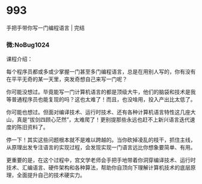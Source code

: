 # 993
手把手带你写一门编程语言 | 完结
### 微:NoBug1024 


课程介绍：

每个程序员都或多或少掌握一门甚至多门编程语言，总是在用别人写的，你有没有在平平无奇的某一天里，突发奇想自己来写一门呢？

你可能没想过。毕竟能写一门计算机语言的都是顶级大牛，他们的脑袋和技术是我等普通程序员也能复现的吗？这也太难了！而且，也没啥用，投入产出比太低了。

你可能也想过。但面对编译技术、运行时技术、还有各种计算机语言特性这几座大山，真是“拔剑四顾心茫然”，太难爬了！更别提那些永远也赶不上新兴语言迭代速度的陈旧资料了。

停一下！其实这些问题根本就不是难以跨越的。当你砍掉凌乱的枝干，抓住主线，从原理出发专注语言的实现过程，会发现实现一门语言远比你想象要简单、有用。

更重要的是，在这个过程中，宫文学老师会手把手地带着你洞穿编译技术、运行时技术、汇编语言、硬件架构和各种算法，帮助你自顶向下理解计算机技术的底层原理，全面提升自己的技术硬实力。
